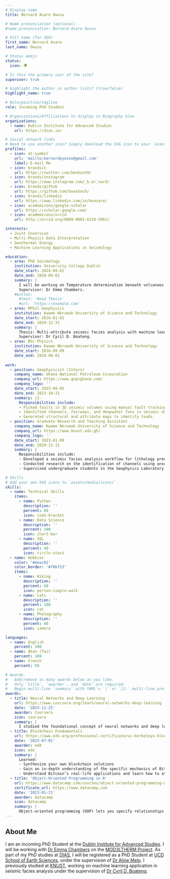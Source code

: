 ```yaml
---
# Display name
title: Bernard Asare Owusu

# Name pronunciation (optional)
#name_pronunciation: Bernard Asare Owusu

# Full name (for SEO)
first_name: Bernard Asare 
last_name: Owusu

# Status emoji
status:
  icon: 🌍

# Is this the primary user of the site?
superuser: true

# Highlight the author in author lists? (true/false)
highlight_name: true

# Role/position/tagline
role: Incoming PhD Student

# Organizations/Affiliations to display in Biography blox
organizations:
  - name: Dublin Institute for Advanced Studies
    url: https://dias.ie/

# Social network links
# Need to use another icon? Simply download the SVG icon to your `assets/media/icons/` folder.
profiles:
  - icon: at-symbol
    url: 'mailto:bernardeyeson@gmail.com'
    label: E-mail Me
  - icon: brands/x
    url: https://twitter.com/benbach9/
  - icon: brands/instagram
    url: https://www.instagram.com/_b.er_nard/
  - icon: brands/github
    url: https://github.com/boasbach/
  - icon: brands/linkedin
    url: https://www.linkedin.com/in/boasare/
  - icon: academicons/google-scholar
    url: https://scholar.google.com/
  - icon: academicons/orcid
    url: http://orcid.org/0000-0002-8150-5961/

interests:
  - Joint Inversion
  - Multi-Physics Data Interpretation
  - Geothermal Energy
  - Machine Learning Applications in Seismology

education:
  - area: PhD Seismology
    institution: University College Dublin
    date_start: 2024-09-01
    date_end: 2028-09-01
    summary: |
      I will be working on Temperature determination beneath volcanoes using geophysical-petrological modelling. 
      Supervisor: Dr Emma Chambers. 
    #button:
      #text: 'Read Thesis'
      #url: 'https://example.com'
  - area: MPhil Geophysics
    institution: Kwame Nkrumah University of Science and Technology
    date_start: 2016-01-01
    date_end: 2020-12-31
    summary: |
      Thesis: Multi-attribute seismic facies analysis with machine learning for reservoir characterization. 
      Supervisor: Dr Cyril D. Boateng.   
  - area: BSc Physics
    institution: Kwame Nkrumah University of Science and Technology
    date_start: 2016-09-09
    date_end: 2020-08-01
      
work:
  - position: Geophysicist (Intern)
    company_name: Ghana National Petroleum Corporation
    company_url: https://www.gnpcghana.com/
    company_logo: ''
    date_start: 2023-09-05
    date_end: 2023-10-31
    summary: |2-
      Responsibilities include:
      - Picked faults in 3D seismic volumes using manual fault tracking and ML-assisted fault prediction.
      - Identified channels, fairways, and deepwater fans in seismic data.
      - Generated structural and attribute maps to identify leads.
  - position: Graduate Research and Teaching Assistant
    company_name: Kwame Nkrumah University of Science and Technology
    company_url: https://www.knust.edu.gh/
    company_logo: ''
    date_start: 2023-01-09
    date_end: 2020-12-31
    summary: |
      Responsibilities include:
      - Developed a seismic facies analysis workflow for lithology prediction using multi-attribute analysis, unsupervised machine learning, and spectral decomposition.
      - Conducted research on the identification of channels using unsupervised waveform clustering and spectral decomposition.
      - Supervised undergraduate students in the Geophysics Laboratory.

# Skills
# Add your own SVG icons to `assets/media/icons/`
skills:
  - name: Technical Skills
    items:
      - name: Python
        description: ''
        percent: 80
        icon: code-bracket
      - name: Data Science
        description: ''
        percent: 100
        icon: chart-bar
      - name: SQL
        description: ''
        percent: 40
        icon: circle-stack
  - name: Hobbies
    color: '#eeac02'
    color_border: '#f0bf23'
    items:
      - name: Hiking
        description: ''
        percent: 60
        icon: person-simple-walk
      - name: Cats
        description: ''
        percent: 100
        icon: cat
      - name: Photography
        description: ''
        percent: 80
        icon: camera

languages:
  - name: English
    percent: 100
  - name: Akan (Twi)
    percent: 100
  - name: French
    percent: 50

# Awards.
#   Add/remove as many awards below as you like.
#   Only `title`, `awarder`, and `date` are required.
#   Begin multi-line `summary` with YAML's `|` or `|2-` multi-line prefix and indent 2 spaces below.
awards:
  - title: Neural Networks and Deep Learning
    url: https://www.coursera.org/learn/neural-networks-deep-learning
    date: '2023-11-25'
    awarder: Coursera
    icon: coursera
    summary: |
      I studied the foundational concept of neural networks and deep learning. By the end, I was familiar with the significant technological trends driving the rise of deep learning; build, train, and apply fully connected deep neural networks; implement efficient (vectorized) neural networks; identify key parameters in a neural network’s architecture; and apply deep learning to your own applications.
  - title: Blockchain Fundamentals
    url: https://www.edx.org/professional-certificate/uc-berkeleyx-blockchain-fundamentals
    date: '2023-07-01'
    awarder: edX
    icon: edx
    summary: |
      Learned:
      - Synthesize your own blockchain solutions
      - Gain an in-depth understanding of the specific mechanics of Bitcoin
      - Understand Bitcoin’s real-life applications and learn how to attack and destroy Bitcoin, Ethereum, smart contracts and Dapps, and alternatives to Bitcoin’s Proof-of-Work consensus algorithm
  - title: 'Object-Oriented Programming in R'
    url: https://www.datacamp.com/courses/object-oriented-programming-with-s3-and-r6-in-r
    certificate_url: https://www.datacamp.com
    date: '2023-01-21'
    awarder: datacamp
    icon: datacamp
    summary: |
      Object-oriented programming (OOP) lets you specify relationships between functions and the objects that they can act on, helping you manage complexity in your code. This is an intermediate level course, providing an introduction to OOP, using the S3 and R6 systems. S3 is a great day-to-day R programming tool that simplifies some of the functions that you write. R6 is especially useful for industry-specific analyses, working with web APIs, and building GUIs.
---
```


## About Me

I am an incoming PhD Student at the [Dublin Institute for Advanced Studies](https://dias.ie/). I will be working with [Dr Emma Chambers](https://www.dias.ie/cosmicphysics/geophysics/geo-staff/geo-dr-emma-chambers/) on the [MOD3LTHERM Project](https://mod3ltherm.ie/). As part of my PhD studies at [DIAS](https://dias.ie/), I will be registered as a PhD Student at [UCD School of Earth Sciences](https://www.ucd.ie/earthsciences/), under the supervision of [Dr Aline Melo](https://people.ucd.ie/aline.melo/). I previously studied at [KNUST](https://knust.edu.gh/), working on machine learning application in seismic facies analysis under the supervision of [Dr Cyril D. Boateng](https://webapps.knust.edu.gh/staff/dirsearch/profile/summary/563472dc7396.html).
